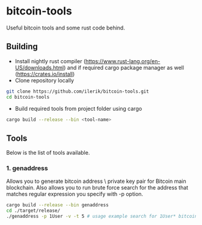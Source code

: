 # bitcoin-tools
Useful bitcoin tools and some rust code behind.

## Building
- Install nightly rust compiler (https://www.rust-lang.org/en-US/downloads.html) and if required cargo package manager as well (https://crates.io/install)
- Clone repository locally
``` sh
git clone https://github.com/ilerik/bitcoin-tools.git
cd bitcoin-tools
```
- Build required tools from project folder using cargo
``` sh
cargo build --release --bin <tool-name>
```

## Tools
Below is the list of tools available.

### 1. genaddress

Allows you to generate bitcoin address \ private key pair for Bitcoin main
blockchain. Also allows you to run brute force search for the address that
matches regular expression you specify with -p option.

~~~ sh
cargo build --release --bin genaddress
cd ./target/release/
./genaddress -p 1User -v -t 5 # usage example search for 1User* bitcoin address
~~~

